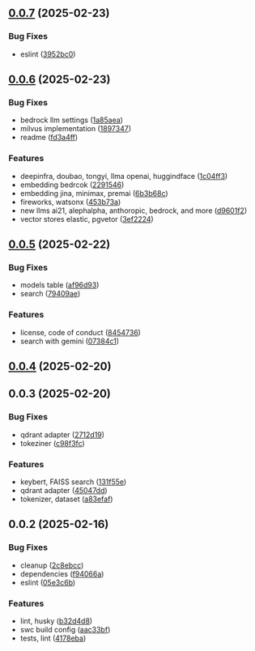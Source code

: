 ## [0.0.7](https://github.com/cmmvio/cmmv-ai/compare/v0.0.6...v0.0.7) (2025-02-23)


### Bug Fixes

* eslint ([3952bc0](https://github.com/cmmvio/cmmv-ai/commit/3952bc0ce70d2d965616cf2c670bf18c4063d892))



## [0.0.6](https://github.com/cmmvio/cmmv-ai/compare/v0.0.5...v0.0.6) (2025-02-23)


### Bug Fixes

* bedrock llm settings ([1a85aea](https://github.com/cmmvio/cmmv-ai/commit/1a85aea429a5bc949f5a660feb612dae351a9ae0))
* milvus implementation ([1897347](https://github.com/cmmvio/cmmv-ai/commit/189734747559f48c0e2f8d1142ff8bcafb9f836a))
* readme ([fd3a4ff](https://github.com/cmmvio/cmmv-ai/commit/fd3a4ff85032418f589692e8a79350e6a58eea9c))


### Features

* deepinfra, doubao, tongyi, llma openai, huggindface ([1c04ff3](https://github.com/cmmvio/cmmv-ai/commit/1c04ff3ce6aeae5a47b797639820df81e3d0d109))
* embedding bedrcok ([2291546](https://github.com/cmmvio/cmmv-ai/commit/2291546ffabd5149b1c134584c41607c819a4e49))
* embedding jina, minimax, premai ([6b3b68c](https://github.com/cmmvio/cmmv-ai/commit/6b3b68c584142338187c3015df877a0ad8f830fa))
* fireworks, watsonx ([453b73a](https://github.com/cmmvio/cmmv-ai/commit/453b73ad0d8a07aadad38d9d2cc98536af9ae1c4))
* new llms ai21, alephalpha, anthoropic, bedrock, and more ([d9601f2](https://github.com/cmmvio/cmmv-ai/commit/d9601f2de1f24e938772859ad23ec98aff97b0af))
* vector stores elastic, pgvetor ([3ef2224](https://github.com/cmmvio/cmmv-ai/commit/3ef222483ede55c2dd6e526c9dfa922fdb450079))



## [0.0.5](https://github.com/cmmvio/cmmv-ai/compare/v0.0.4...v0.0.5) (2025-02-22)


### Bug Fixes

* models table ([af96d93](https://github.com/cmmvio/cmmv-ai/commit/af96d93cce6ea94728d80bc8693a8a5dd65d6d63))
* search ([79409ae](https://github.com/cmmvio/cmmv-ai/commit/79409ae5db1a032c577b91db3577e01755962b44))


### Features

* license, code of conduct ([8454736](https://github.com/cmmvio/cmmv-ai/commit/845473619eff335e932dbc9d1872b86a6b1005a2))
* search with gemini ([07384c1](https://github.com/cmmvio/cmmv-ai/commit/07384c19ee50003266a738f8cb53dcf6fa87d7c7))



## [0.0.4](https://github.com/cmmvio/cmmv-ai/compare/v0.0.3...v0.0.4) (2025-02-20)



## 0.0.3 (2025-02-20)


### Bug Fixes

* qdrant adapter ([2712d19](https://github.com/cmmvio/cmmv-ai/commit/2712d19e756e0afb362d49d2a3043e96ce24ca33))
* tokeziner ([c98f3fc](https://github.com/cmmvio/cmmv-ai/commit/c98f3fcdf97728d675c5508efd7260cc60bfc45d))


### Features

* keybert, FAISS search ([131f55e](https://github.com/cmmvio/cmmv-ai/commit/131f55e8d83312c7c6b20f8bd9d05a3851e748f5))
* qdrant adapter ([45047dd](https://github.com/cmmvio/cmmv-ai/commit/45047dd97ebcb77fcd019f7b12de03b068e1669b))
* tokenizer, dataset ([a83efaf](https://github.com/cmmvio/cmmv-ai/commit/a83efaf44b0269a940fd85e041a2b3a0f02e68c6))



## 0.0.2 (2025-02-16)


### Bug Fixes

* cleanup ([2c8ebcc](https://github.com/andrehrferreira/typescript-module/commit/2c8ebccbb091e553b6b3b20ca196e265a770c2ec))
* dependencies ([f94066a](https://github.com/andrehrferreira/typescript-module/commit/f94066a5d4c167bd871ad2959a8529bfd1bc75d9))
* eslint ([05e3c6b](https://github.com/andrehrferreira/typescript-module/commit/05e3c6b845f27caceaf025e31a251f531a390770))


### Features

* lint, husky ([b32d4d8](https://github.com/andrehrferreira/typescript-module/commit/b32d4d83ff9d4d1584358ecad3efaa7bbfd6a1b5))
* swc build config ([aac33bf](https://github.com/andrehrferreira/typescript-module/commit/aac33bf4446a1063405b35997c894889903d4541))
* tests, lint ([4178eba](https://github.com/andrehrferreira/typescript-module/commit/4178ebaa7b317cf2826f75bbefc5039557196c46))



